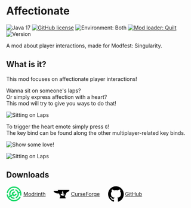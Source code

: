 # Affectionate
<!-- modrinth_exclude.start -->
![Java 17](https://img.shields.io/badge/language-Java%2017-9B599A.svg?style=flat-square) <!-- modrinth_exclude.end -->
[![GitHub license](https://img.shields.io/github/license/LambdAurora/affectionate?style=flat-square)](https://raw.githubusercontent.com/LambdAurora/affectionate/1.19/LICENSE)
![Environment: Both](https://img.shields.io/badge/environment-both-4caf50?style=flat-square)
[![Mod loader: Quilt]][quilt] <!-- modrinth_exclude.start -->
![Version](https://img.shields.io/github/v/tag/LambdAurora/affectionate?label=version&style=flat-square) <!-- modrinth_exclude.end -->

A mod about player interactions, made for Modfest: Singularity.

## What is it?

This mod focuses on affectionate player interactions!

Wanna sit on someone's laps?  
Or simply express affection with a heart?  
This mod will try to give you ways to do that!

![Sitting on Laps](https://lambdaurora.dev/images/projects/affectionate/lap_sitting.png)

To trigger the heart emote simply press `G`!  
The key bind can be found along the other multiplayer-related key binds.

![Show some love!](https://lambdaurora.dev/images/projects/affectionate/affectionate3.gif)

![Sitting on Laps](https://lambdaurora.dev/images/projects/affectionate/affectionate1.gif)

<!-- modrinth_exclude.long_start -->
## Downloads

<div>
<a href="https://modrinth.com/mod/affectionate" style="display: inline-flex; align-items: center;">
<svg aria-hidden="true" viewBox="16 -2 150 150" data-view-component="true" width="42" height="42"><path fill-rule="evenodd" fill="#1bd96a" d="M159.07,89.29A70.94,70.94,0,1,0,20,63.52H32A58.78,58.78,0,0,1,145.23,49.93l-11.66,3.12a46.54,46.54,0,0,0-29-26.52l-2.15,12.13a34.31,34.31,0,0,1,2.77,63.26l3.19,11.9a46.52,46.52,0,0,0,28.33-49l11.62-3.1A57.94,57.94,0,0,1,147.27,85Z"></path><path fill-rule="evenodd" fill="#1bd96a" d="M108.92,139.3A70.93,70.93,0,0,1,19.79,76h12a59.48,59.48,0,0,0,1.78,9.91,58.73,58.73,0,0,0,3.63,9.91l10.68-6.41a46.58,46.58,0,0,1,44.72-65L90.43,36.54A34.38,34.38,0,0,0,57.36,79.75C57.67,80.88,58,82,58.43,83l13.66-8.19L68,63.93l12.9-13.25,16.31-3.51L101.9,53l-7.52,7.61-6.55,2.06-4.69,4.82,2.3,6.38s4.64,4.94,4.65,4.94l6.57-1.74,4.67-5.13,10.2-3.24,3,6.84L104.05,88.43,86.41,94l-7.92-8.81L64.7,93.48a34.44,34.44,0,0,0,28.72,11.59L96.61,117A46.6,46.6,0,0,1,54.13,99.83l-10.64,6.38a58.81,58.81,0,0,0,99.6-9.77l11.8,4.29A70.77,70.77,0,0,1,108.92,139.3Z"></path></svg>
<span style="display: inline-block; width: 4px;"></span>
Modrinth
</a>
<span style="display: inline-block; width: 1em"></span>
<a href="https://www.curseforge.com/minecraft/mc-mods/affectionate" style="display: inline-flex; align-items: center">
<svg aria-hidden="true" viewBox="-2017 853 43 23" data-view-component="true" src="https://www.curseforge.com/Content/2-0-8083-18015/Skins/CurseForge/images/anvil.svg" width="42" height="42" style="fill: var(--ls_theme_primary)"><path fill-rule="evenodd" d="M-2005.7,853l0.7,3c-3.5,0-12,0-12,0s0.2,0.9,0.3,1c0.3,0.5,0.6,1.1,1,1.5c1.9,2.2,5.2,3.1,7.9,3.6  c1.9,0.4,3.8,0.5,5.7,0.6l2.2,5.9h1.2l0.7,1.9h-1l-1.7,5.5h16.7l-1.7-5.5h-1l0.7-1.9h1.2c0,0,1-6.1,4.1-8.9c3-2.8,6.7-3.2,6.7-3.2  V853H-2005.7z M-1988.9,868.1c-0.8,0.5-1.7,0.5-2.3,0.9c-0.4,0.2-0.6,0.8-0.6,0.8c-0.4-0.9-0.9-1.2-1.5-1.4  c-0.6-0.2-1.7-0.1-3.2-1.4c-1-0.9-1.1-2.1-1-2.7v-0.1c0-0.1,0-0.1,0-0.2s0-0.2,0.1-0.3l0,0l0,0c0.2-0.6,0.7-1.2,1.7-1.6  c0,0-0.7,1,0,2c0.4,0.6,1.2,0.9,1.9,0.5c0.3-0.2,0.5-0.6,0.6-0.9c0.2-0.7,0.2-1.4-0.4-1.9c-0.9-0.8-1.1-1.9-0.5-2.6  c0,0,0.2,0.9,1.1,0.8c0.6,0,0.6-0.2,0.4-0.4c-0.1-0.3-1.4-2.2,0.5-3.6c0,0,1.2-0.8,2.6-0.7c-0.8,0.1-1.7,0.6-2,1.4c0,0,0,0,0,0.1  c-0.3,0.8-0.1,1.7,0.5,2.5c0.4,0.6,0.9,1.1,1.1,1.9c-0.3-0.1-0.5,0-0.7,0.2c-0.2,0.2-0.3,0.6-0.2,0.9c0.1,0.2,0.3,0.4,0.5,0.4  c0.1,0,0.1,0,0.2,0h0.1c0.3-0.1,0.5-0.5,0.4-0.8c0.2,0.2,0.3,0.7,0.2,1c0,0.3-0.2,0.6-0.3,0.8c-0.1,0.2-0.3,0.4-0.4,0.6  s-0.2,0.4-0.2,0.6c0,0.2,0,0.5,0.1,0.7c0.4,0.6,1.2,0,1.4-0.5c0.3-0.6,0.2-1.3-0.2-1.9c0,0,0.7,0.4,1.2,1.8  C-1987.4,866.2-1988.1,867.6-1988.9,868.1z"></path></svg>
<span style="display: inline-block; width: 4px;"></span>
CurseForge
</a>
<span style="display: inline-block; width: 1em"></span>
<a href="https://github.com/LambdAurora/affectionate/releases" style="display: inline-flex; align-items: center">
<svg aria-hidden="true" viewBox="0 0 16 16" data-view-component="true" width="42" height="42" style="fill: var(--ls_theme_primary)"><path fill-rule="evenodd" d="M8 0C3.58 0 0 3.58 0 8c0 3.54 2.29 6.53 5.47 7.59.4.07.55-.17.55-.38 0-.19-.01-.82-.01-1.49-2.01.37-2.53-.49-2.69-.94-.09-.23-.48-.94-.82-1.13-.28-.15-.68-.52-.01-.53.63-.01 1.08.58 1.23.82.72 1.21 1.87.87 2.33.66.07-.52.28-.87.51-1.07-1.78-.2-3.64-.89-3.64-3.95 0-.87.31-1.59.82-2.15-.08-.2-.36-1.02.08-2.12 0 0 .67-.21 2.2.82.64-.18 1.32-.27 2-.27.68 0 1.36.09 2 .27 1.53-1.04 2.2-.82 2.2-.82.44 1.1.16 1.92.08 2.12.51.56.82 1.27.82 2.15 0 3.07-1.87 3.75-3.65 3.95.29.25.54.73.54 1.48 0 1.07-.01 1.93-.01 2.2 0 .21.15.46.55.38A8.013 8.013 0 0016 8c0-4.42-3.58-8-8-8z"></path></svg>
<span style="display: inline-block; width: 4px;"></span>
GitHub
</a>
</div>

<!-- modrinth_exclude.long_end -->

[quilt]: https://quiltmc.org
[Mod loader: Quilt]: https://img.shields.io/badge/modloader-Quilt-9115ff?style=flat-square
